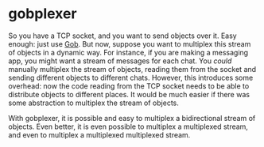 # gobplexer

So you have a TCP socket, and you want to send objects over it. Easy enough: just use [Gob](https://golang.org/pkg/encoding/gob/). But now, suppose you want to multiplex this stream of objects in a dynamic way. For instance, if you are making a messaging app, you might want a stream of messages for each chat. You *could* manually multiplex the stream of objects, reading them from the socket and sending different objects to different chats. However, this introduces some overhead: now the code reading from the TCP socket needs to be able to distribute objects to different places. It would be much easier if there was some abstraction to multiplex the stream of objects.

With gobplexer, it is possible and easy to multiplex a bidirectional stream of objects. Even better, it is even possible to multiplex a multiplexed stream, and even to multiplex a multiplexed multiplexed stream.
